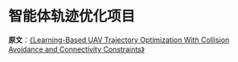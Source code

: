 # 智能体轨迹优化项目

**原文**：[《Learning-Based UAV Trajectory Optimization With Collision Avoidance and Connectivity Constraints》](https://ieeexplore.ieee.org/document/9629361) 

